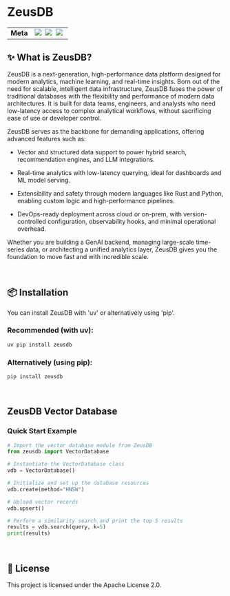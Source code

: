 # ZeusDB

<div align="left">
  <table>
    <tr>
      <td><strong>Meta</strong></td>
      <td>
        <a href="https://pypi.org/project/zeusdb/"><img src="https://img.shields.io/pypi/v/zeusdb?label=PyPI&color=blue"></a>&nbsp;
        <a href="https://www.python.org/downloads/"><img src="https://img.shields.io/badge/python-3.10%7C3.11%7C3.12%7C3.13-blue?logo=python&logoColor=ffdd54"></a>&nbsp;
        <a href="https://github.com/zeusdb/zeusdb/blob/main/LICENSE"><img src="https://img.shields.io/badge/License-Apache_2.0-blue.svg"></a>&nbsp;
        <!-- &nbsp;
        <a href="https://github.com/astral-sh/uv"><img src="https://img.shields.io/endpoint?url=https://raw.githubusercontent.com/astral-sh/uv/main/assets/badge/v0.json" alt="uv"></a>&nbsp;
        <a href="https://github.com/astral-sh/ruff"><img src="https://img.shields.io/endpoint?url=https://raw.githubusercontent.com/astral-sh/ruff/main/assets/badge/v2.json" alt="Ruff"></a>&nbsp;
        <a href="https://www.rust-lang.org"><img src="https://img.shields.io/badge/Powered%20by-Rust-black?logo=rust&logoColor=white" alt="Powered by Rust"></a>&nbsp;
        <a href="https://pypi.org/project/zeusdb/"><img src="https://img.shields.io/pypi/dm/zeusdb?label=PyPI%20downloads"></a>&nbsp;
        <a href="https://pepy.tech/project/zeusdb"><img src="https://static.pepy.tech/badge/zeusdb"></a>
        -->
      </td>
    </tr>
  </table>
</div>

<!-- badges: end -->


## ✨ What is ZeusDB?

ZeusDB is a next-generation, high-performance data platform designed for modern analytics, machine learning, and real-time insights. Born out of the need for scalable, intelligent data infrastructure, ZeusDB fuses the power of traditional databases with the flexibility and performance of modern data architectures. It is built for data teams, engineers, and analysts who need low-latency access to complex analytical workflows, without sacrificing ease of use or developer control.

ZeusDB serves as the backbone for demanding applications, offering advanced features such as:

  - Vector and structured data support to power hybrid search, recommendation engines, and LLM integrations.

  - Real-time analytics with low-latency querying, ideal for dashboards and ML model serving.

  - Extensibility and safety through modern languages like Rust and Python, enabling custom logic and high-performance pipelines.

  - DevOps-ready deployment across cloud or on-prem, with version-controlled configuration, observability hooks, and minimal operational overhead.

Whether you are building a GenAI backend, managing large-scale time-series data, or architecting a unified analytics layer, ZeusDB gives you the foundation to move fast and with incredible scale.

<br/>

## 📦 Installation

You can install ZeusDB with 'uv' or alternatively using 'pip'.

### Recommended (with uv):
```bash
uv pip install zeusdb
```

### Alternatively (using pip):
```bash
pip install zeusdb
```

<br/>



## ZeusDB Vector Database

### Quick Start Example 

```python
# Import the vector database module from ZeusDB
from zeusdb import VectorDatabase

# Instantiate the VectorDatabase class
vdb = VectorDatabase()

# Initialize and set up the database resources
vdb.create(method="HNSW")

# Upload vector records
vdb.upsert()

# Perform a similarity search and print the top 5 results 
results = vdb.search(query, k=5)
print(results)
```

<br/>

## 📄 License

This project is licensed under the Apache License 2.0.
